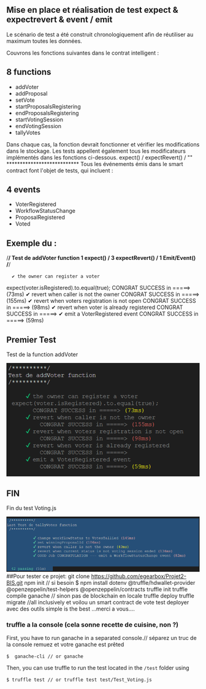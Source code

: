 ## Mise en place et réalisation de test expect & expectrevert & event / emit

Le scénario de test a été construit chronologiquement afin de réutiliser au maximum toutes les données.

Couvrons les fonctions suivantes dans le contrat intelligent :

## 8 functions
- addVoter
- addProposal
- setVote
- startProposalsRegistering
- endProposalsRegistering
- startVotingSession
- endVotingSession
- tallyVotes

Dans chaque cas, la fonction devrait fonctionner et vérifier les modifications dans le stockage. Les tests appellent également tous les modificateurs implémentés dans les fonctions ci-dessous.
expect() / expectRevert() / 
"" ***************************
Tous les événements émis dans le smart contract font l'objet de tests, qui incluent :
## 4 events
- VoterRegistered
- WorkflowStatusChange
- ProposalRegistered
- Voted

## Exemple du :
 /**********/
 Test de addVoter function 1 expect() / 3 expectRevert() / 1 Emit/Event()
 /**********/

      ✔ the owner can register a voter 
  expect(voter.isRegistered).to.equal(true);
        CONGRAT SUCCESS in =====> (73ms)
      ✔ revert when caller is not the owner 
          CONGRAT SUCCESS in =====> (155ms)
      ✔ revert when voters registration is not open 
          CONGRAT SUCCESS in =====> (98ms)
      ✔ revert when voter is already registered 
          CONGRAT SUCCESS in =====>
      ✔ emit a VoterRegistered event 
          CONGRAT SUCCESS in =====> (59ms)

## Premier Test

Test de la function addVoter

![Reporter](img/addVoter.png)

## FIN

Fin du test Voting.js

![Fin des tests 42 passés avec SUCCESS ](img/output-test-reporter-2.png)
##Pour tester ce projet:
git clone https://github.com/egearbox/Projet2-BIS.git
npm init
// si besoin $ npm install dotenv @truffle/hdwallet-provider @openzeppelin/test-helpers @openzeppelin/contracts
truffle init
truffle compile
ganache // sinon pas de blockchain en locale 
truffle deploy
truffle migrate //all inclusively
et voilou un smart contract de vote test deployer avec des outils simple is the best ...merci a vous....

### truffle a la console (cela sonne recette de cuisine, non ?)
First, you have to run ganache in a separated console.// séparez un truc de la console remuez et votre ganache est prêted

```console
$  ganache-cli // or ganache
```

Then, you can use truffle to run the test located in the `/test` folder using

```console
$ truffle test // or truffle test test/Test_Voting.js
```